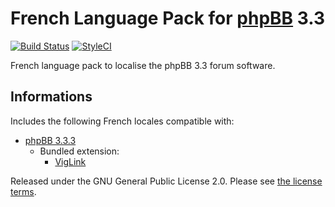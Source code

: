 # French Language Pack for [phpBB](https://www.phpbb.com/) 3.3

[![Build Status](https://github.com/qiaeru/phpbb-language-fr/workflows/validation/badge.svg?branch=3.3.x)](https://github.com/qiaeru/phpbb-language-fr/actions/) [![StyleCI](https://styleci.io/repos/70081134/shield?style=flat&branch=3.3.x)](https://styleci.io/repos/70081134)

French language pack to localise the phpBB 3.3 forum software.

## Informations

Includes the following French locales compatible with:

- [phpBB 3.3.3](https://github.com/phpbb/phpbb/releases/tag/release-3.3.3)
  - Bundled extension:
    - [VigLink](https://github.com/phpbb-extensions/viglink)

Released under the GNU General Public License 2.0. Please see [the license terms](https://github.com/qiaeru/phpbb-language-fr/blob/3.3.x/language/fr/LICENSE).
